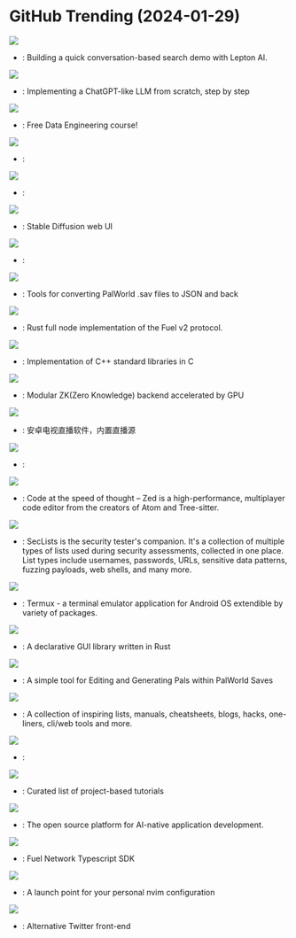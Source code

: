 # GitHub Trending (2024-01-29)

![](https://img.shields.io/badge/TypeScript-New%201-green?style=flat-square&logo=appveyor)
- [](https://github.comundefined): Building a quick conversation-based search demo with Lepton AI.

![](https://img.shields.io/badge/Jupyter%20Notebook-New%20866-green?style=flat-square&logo=appveyor)
- [](https://github.comundefined): Implementing a ChatGPT-like LLM from scratch, step by step

![](https://img.shields.io/badge/Jupyter%20Notebook-New%20187-green?style=flat-square&logo=appveyor)
- [](https://github.comundefined): Free Data Engineering course!

![](https://img.shields.io/badge/TypeScript-New%209-green?style=flat-square&logo=appveyor)
- [](https://github.comundefined): 

![](https://img.shields.io/badge/Python-New%20103-green?style=flat-square&logo=appveyor)
- [](https://github.comundefined): 

![](https://img.shields.io/badge/Python-New%20112-green?style=flat-square&logo=appveyor)
- [](https://github.comundefined): Stable Diffusion web UI

![](https://img.shields.io/badge/HTML-New%2016-green?style=flat-square&logo=appveyor)
- [](https://github.comundefined): 

![](https://img.shields.io/badge/Python-New%2094-green?style=flat-square&logo=appveyor)
- [](https://github.comundefined): Tools for converting PalWorld .sav files to JSON and back

![](https://img.shields.io/badge/Rust-New%20810-green?style=flat-square&logo=appveyor)
- [](https://github.comundefined): Rust full node implementation of the Fuel v2 protocol.

![](https://img.shields.io/badge/C-New%20223-green?style=flat-square&logo=appveyor)
- [](https://github.comundefined): Implementation of C++ standard libraries in C

![](https://img.shields.io/badge/C%2B%2B-New%20493-green?style=flat-square&logo=appveyor)
- [](https://github.comundefined): Modular ZK(Zero Knowledge) backend accelerated by GPU

![](https://img.shields.io/badge/C-New%20441-green?style=flat-square&logo=appveyor)
- [](https://github.comundefined): 安卓电视直播软件，内置直播源

![](https://img.shields.io/badge/JavaScript-New%206-green?style=flat-square&logo=appveyor)
- [](https://github.comundefined): 

![](https://img.shields.io/badge/Rust-New%202-green?style=flat-square&logo=appveyor)
- [](https://github.comundefined): Code at the speed of thought – Zed is a high-performance, multiplayer code editor from the creators of Atom and Tree-sitter.

![](https://img.shields.io/badge/PHP-New%2034-green?style=flat-square&logo=appveyor)
- [](https://github.comundefined): SecLists is the security tester's companion. It's a collection of multiple types of lists used during security assessments, collected in one place. List types include usernames, passwords, URLs, sensitive data patterns, fuzzing payloads, web shells, and many more.

![](https://img.shields.io/badge/Java-New%2057-green?style=flat-square&logo=appveyor)
- [](https://github.comundefined): Termux - a terminal emulator application for Android OS extendible by variety of packages.

![](https://img.shields.io/badge/Rust-New%2048-green?style=flat-square&logo=appveyor)
- [](https://github.comundefined): A declarative GUI library written in Rust

![](https://img.shields.io/badge/Python-New%2035-green?style=flat-square&logo=appveyor)
- [](https://github.comundefined): A simple tool for Editing and Generating Pals within PalWorld Saves

![](https://img.shields.io/badge/none-New%20241-green?style=flat-square&logo=appveyor)
- [](https://github.comundefined): A collection of inspiring lists, manuals, cheatsheets, blogs, hacks, one-liners, cli/web tools and more.

![](https://img.shields.io/badge/C%2B%2B-New%2054-green?style=flat-square&logo=appveyor)
- [](https://github.comundefined): 

![](https://img.shields.io/badge/none-New%20275-green?style=flat-square&logo=appveyor)
- [](https://github.comundefined): Curated list of project-based tutorials

![](https://img.shields.io/badge/Python-New%20118-green?style=flat-square&logo=appveyor)
- [](https://github.comundefined): The open source platform for AI-native application development.

![](https://img.shields.io/badge/TypeScript-New%20681-green?style=flat-square&logo=appveyor)
- [](https://github.comundefined): Fuel Network Typescript SDK

![](https://img.shields.io/badge/Lua-New%2022-green?style=flat-square&logo=appveyor)
- [](https://github.comundefined): A launch point for your personal nvim configuration

![](https://img.shields.io/badge/Nim-New%2040-green?style=flat-square&logo=appveyor)
- [](https://github.comundefined): Alternative Twitter front-end

